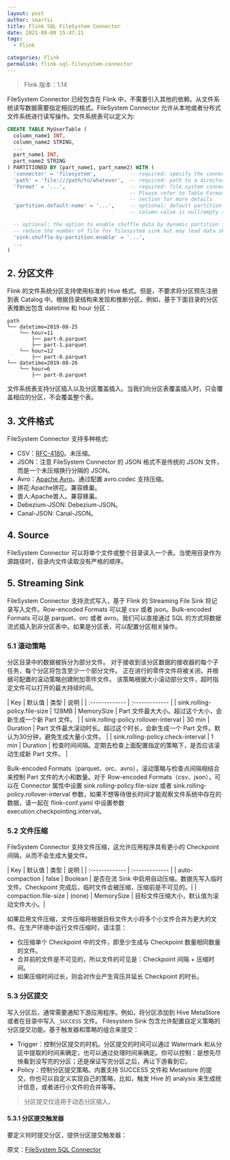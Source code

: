 ```yaml
---
layout: post
author: smartsi
title: Flink SQL FileSystem Connector
date: 2021-08-08 15:47:21
tags:
  - Flink

categories: Flink
permalink: flink-sql-filesystem-connector
---
```


> Flink 版本：1.14

FileSystem Connector 已经包含在 Flink 中，不需要引入其他的依赖。从文件系统读写数据需要指定相应的格式。FileSystem Connector 允许从本地或者分布式文件系统进行读写操作。文件系统表可以定义为:
```sql
CREATE TABLE MyUserTable (
  column_name1 INT,
  column_name2 STRING,
  ...
  part_name1 INT,
  part_name2 STRING
) PARTITIONED BY (part_name1, part_name2) WITH (
  'connector' = 'filesystem',           -- required: specify the connector
  'path' = 'file:///path/to/whatever',  -- required: path to a directory
  'format' = '...',                     -- required: file system connector requires to specify a format,
                                        -- Please refer to Table Formats
                                        -- section for more details
  'partition.default-name' = '...',     -- optional: default partition name in case the dynamic partition
                                        -- column value is null/empty string

  -- optional: the option to enable shuffle data by dynamic partition fields in sink phase, this can greatly
  -- reduce the number of file for filesystem sink but may lead data skew, the default value is false.
  'sink.shuffle-by-partition.enable' = '...',
  ...
)
```

## 2. 分区文件

Flink 的文件系统分区支持使用标准的 Hive 格式。但是，不要求将分区预先注册到表 Catalog 中。根据目录结构来发现和推断分区。例如，基于下面目录的分区表推断出包含 datetime 和 hour 分区：
```
path
└── datetime=2019-08-25
    └── hour=11
        ├── part-0.parquet
        ├── part-1.parquet
    └── hour=12
        ├── part-0.parquet
└── datetime=2019-08-26
    └── hour=6
        ├── part-0.parquet
```
文件系统表支持分区插入以及分区覆盖插入。当我们向分区表覆盖插入时，只会覆盖相应的分区，不会覆盖整个表。

## 3. 文件格式

FileSystem Connector 支持多种格式:
- CSV：[RFC-4180](https://tools.ietf.org/html/rfc4180)。未压缩。
- JSON：注意 FileSystem Connector 的 JSON 格式不是传统的 JSON 文件，而是一个未压缩换行分隔的 JSON。
- Avro：[Apache Avro](http://avro.apache.org/)。通过配置 avro.codec 支持压缩。
- 拼花:Apache拼花。兼容蜂巢。
- 兽人:Apache兽人。兼容蜂巢。
- Debezium-JSON: Debezium-JSON。
- Canal-JSON: Canal-JSON。

## 4. Source

FileSystem Connector 可以将单个文件或整个目录读入一个表。当使用目录作为源路径时，目录内文件读取没有严格的顺序。

## 5. Streaming Sink

FileSystem Connector 支持流式写入，基于 Flink 的 Streaming File Sink 将记录写入文件。Row-encoded Formats 可以是 csv 或者 json。Bulk-encoded Formats 可以是 parquet、orc 或者 avro。我们可以直接通过 SQL 的方式将数据流式插入到非分区表中。如果是分区表，可以配置分区相关操作。

### 5.1 滚动策略

分区目录中的数据被拆分为部分文件。 对于接收到该分区数据的接收器的每个子任务，每个分区将包含至少一个部分文件。 正在进行的零件文件将被关闭，并根据可配置的滚动策略创建附加零件文件。 该策略根据大小滚动部分文件，超时指定文件可以打开的最大持续时间。


| Key | 默认值 | 类型 | 说明 |
| :------------- | :------------- |
| sink.rolling-policy.file-size | 128MB | MemorySize | Part 文件最大大小。超过这个大小，会新生成一个新 Part 文件。 |
| sink.rolling-policy.rollover-interval | 30 min | Duration | Part 文件最大滚动时长。超过这个时长，会新生成一个 Part 文件。默认为30分钟，避免生成大量小文件。 |
| sink.rolling-policy.check-interval | 1 min | Duration | 检查时间间隔。定期去检查上面配置指定的策略下，是否应该滚动生成新 Part 文件。 |

Bulk-encoded Formats（parquet、orc、avro），滚动策略与检查点间隔相结合来控制 Part 文件的大小和数量。对于 Row-encoded Formats（csv、json），可以在 Connector 属性中设置 sink.rolling-policy.file-size 或者 sink.rolling-policy.rollover-interval 参数，如果不想等待很长时间才能观察文件系统中存在的数据，请一起在 flink-conf.yaml 中设置参数 execution.checkpointing.interval。

### 5.2 文件压缩

FileSystem Connector 支持文件压缩，这允许应用程序具有更小的 Checkpoint 间隔，从而不会生成大量文件。

| Key | 默认值 | 类型 | 说明 |
| :------------- | :------------- |
| auto-compaction | false | Boolean | 是否在流 Sink 中启用自动压缩。数据先写入临时文件。Checkpoint 完成后，临时文件会被压缩，压缩前是不可见的。|
| compaction.file-size | (none) | MemorySize | 目标文件压缩大小，默认值为滚动文件大小。|

如果启用文件压缩，文件压缩将根据目标文件大小将多个小文件合并为更大的文件。在生产环境中运行文件压缩时，请注意：
- 仅压缩单个 Checkpoint 中的文件，即至少生成与 Checkpoint 数量相同数量的文件。
- 合并前的文件是不可见的，所以文件的可见是：Checkpoint 间隔 + 压缩时间。
- 如果压缩时间过长，则会对作业产生背压并延长 Checkpoint 的时长。

### 5.3 分区提交

写入分区后，通常需要通知下游应用程序。例如，将分区添加到 Hive MetaStore 或者在目录中写入 `_SUCCESS` 文件。 Filesystem Sink 包含允许配置自定义策略的分区提交功能。基于触发器和策略的组合来提交：
- Trigger：控制分区提交的时机。分区提交的时间可以通过 Watermark 和从分区中提取的时间来确定，也可以通过处理时间来确定。你可以控制：是想先尽快看到没写完的分区；还是保证写完分区之后，再让下游看到它。
- Policy：控制分区提交策略。内置支持 SUCCESS 文件和 Metastore 的提交，你也可以自定义实现自己的策略，比如，触发 Hive 的 analysis 来生成统计信息，或者进行小文件的合并等等。

> 分区提交仅适用于动态分区插入。

#### 5.3.1 分区提交触发器

要定义何时提交分区，提供分区提交触发器：




原文：[FileSystem SQL Connector](https://ci.apache.org/projects/flink/flink-docs-release-1.13/docs/connectors/table/filesystem/)
